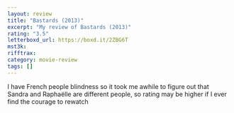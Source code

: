 ```yaml
---
layout: review
title: "Bastards (2013)"
excerpt: "My review of Bastards (2013)"
rating: "3.5"
letterboxd_url: https://boxd.it/2ZBG6T
mst3k:
rifftrax:
category: movie-review
tags: []
---
```


I have French people blindness so it took me awhile to figure out that Sandra and Raphaëlle are different people, so rating may be higher if I ever find the courage to rewatch

